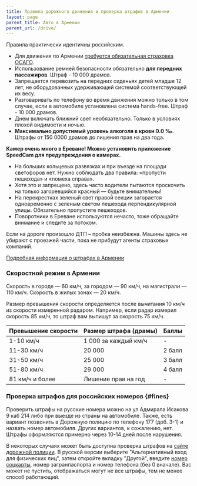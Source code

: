 ```yaml
---
title: Правила дорожного движения и проверка штрафов в Армении
layout: page
parent_title: Авто в Армении
parent_url: /drive/
---
```


Правила практически идентичны российским.

- Для движения по Армении [требуется обязательная страховка ОСАГО](insurance.md).
- Использование ремней безопасности обязательно **для передних пассажиров**. Штраф - 10 000 драмов.
- Запрещается перевозить на передних сиденьях детей младше 12 лет, не оборудованных удерживающей системой соответствующей их весу.
- Разговаривать по телефону во время движения можно только в том случае, если в автомобиле установлена система hands-free. Штраф - 10 000 драмов.
- Днем включать ближний свет необязательно. Только в условиях плохой видимости и ночью.
- **Максимально допустимый уровень алкоголя в крови 0.0 ‰**. Штрафы от 150 0000 драмов до лишения прав на два года.

**Камер очень много в Ереване! Можно установить приложение SpeedCam для предупреждения о камерах.**

- На больших кольцевых развязках и при въезде на площади светофоров нет. Нужно соблюдать два правила: «пропусти пешехода» и «помеха справа».
- Хотя это и запрещено, здесь часто водители пытаются проскочить на только загоревшийся красный — будьте внимательны!
- На перекрестках зеленый свет правой секции загорается одновременно с зеленым светом пешехода перпендикулярной улицы. Обязательно пропустите пешеходов.
- Поворотники в Ереване используются нечасто, тоже обращайте внимание и следите за потоком.

Если на дороге произошло ДТП – пробка неизбежна. Машины здесь не убирают с проезжей части, пока не прибудут агенты страховых компаний.

[Подробная информация о штрафах в Армении](fines.md)

### Скоростной режим в Армении

Скорость в городе — 60 км/ч, за городом — 90 км/ч, на магистрали — 110 км/ч. Скорость в жилых зонах — 20 км/ч.

Размер превышения скорости определяется после вычитания 10 км/ч из скорости измеренной радаром. Например, если радар измерил скорость 85 км/ч, то штраф вам выпишут за скорость 75 км/ч.

| Превышение скорости | Размер штрафа (драмы) | Баллы  |
|---------------------|-----------------------|--------|
| 1-10 км/ч           | 1 000 за каждый км/ч  | -      |
| 11-30 км/ч          | 20 000                | 2 балл |
| 31-50 км/ч          | 25 000                | 3 балл |
| 51-80 км/ч          | 29 000                | 4 балл |
| 81 км/ч и более     | Лишение прав на год   | -      |

### Проверка штрафов для российских номеров {#fines}

Проверить штрафы на русские номера можно на ул Адмирала Исакова 9 каб 214 либо при выезде из страны на автомобиле.
Также, есть вариант позвонить в Дорожную полицию по телефону 177 (доб. 3-1) и назвать номер автомобиля.
Других вариантов, к сожалению, нет. Штрафы оформляются примерно через 10-14 дней после нарушения.

В некоторых случаях может быть доступна проверка штрафов на [сайте дорожной полиции](https://roadpolice.am/ru). В русской
версии выберите "Альтернативный вход для физических лиц", затем откройте вкладку "Другой", введите [номер соцкарты](../documents/social-number.md),
номер загранпаспорта и номер телефона (без 0 вначале). Вас может не пустить, отображаться могут не все штрафы, тем не менее способ работающий.
